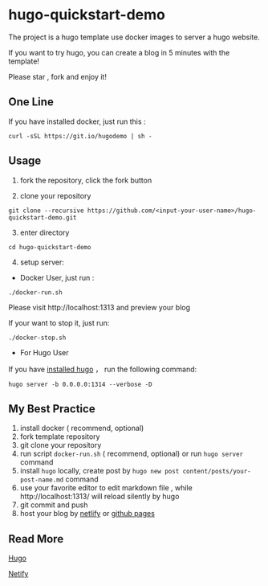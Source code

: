 hugo-quickstart-demo
====

The project is a hugo template use docker images to server a  hugo website.

If you want to try hugo,  you can create a blog in 5 minutes with the template!

Please star , fork and enjoy it!



## One Line

If you have installed docker, just run this :

```
curl -sSL https://git.io/hugodemo | sh -
```



## Usage


1. fork the repository, click the fork button


2. clone your repository

```
git clone --recursive https://github.com/<input-your-user-name>/hugo-quickstart-demo.git
```

3. enter directory

```
cd hugo-quickstart-demo
```

4. setup server:


- Docker User, just run :

```
./docker-run.sh
```

Please visit http://localhost:1313  and preview your blog

If your want to stop it, just run:

```
./docker-stop.sh
```

- For Hugo User

If you have [installed hugo](https://gohugo.io/getting-started/installing/) ， run the following command:

```
hugo server -b 0.0.0.0:1314 --verbose -D
```



## My Best Practice

1. install docker ( recommend, optional)
2. fork template repository
3. git clone your repository
4. run script  `docker-run.sh` ( recommend, optional)  or   run `hugo server` command
5. install `hugo` locally, create post by `hugo new post content/posts/your-post-name.md` command
6. use your favorite editor to edit markdown file , while   http://localhost:1313/  will reload silently by hugo
7. git commit and push
8. host your blog by [netlify](https://www.netlify.com/) or [github pages](https://gohugo.io/hosting-and-deployment/hosting-on-github/)




## Read More

[Hugo](https://gohugo.io/)

[Netify](https://www.netlify.com/)

